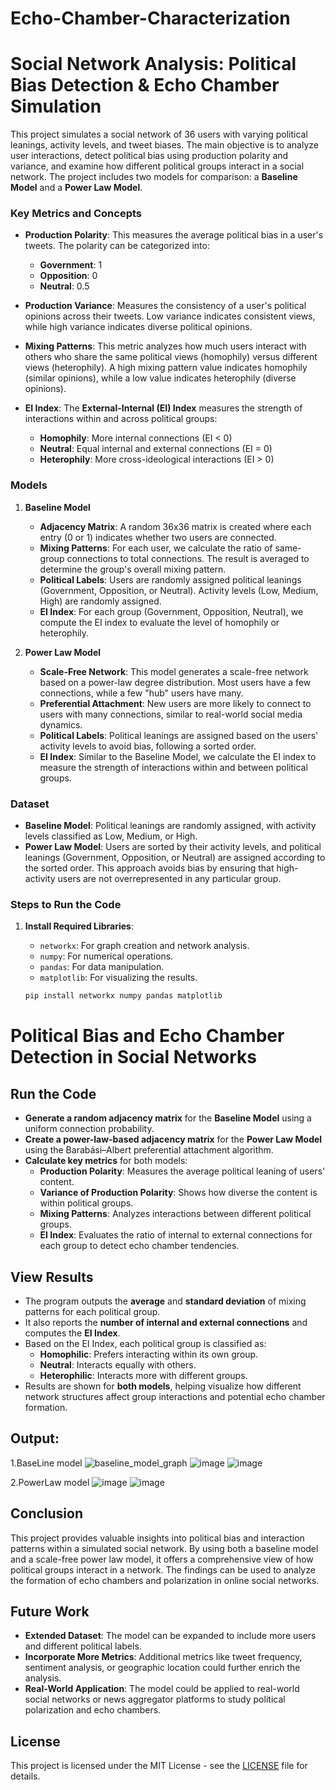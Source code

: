 # Echo-Chamber-Characterization
# Social Network Analysis: Political Bias Detection & Echo Chamber Simulation

This project simulates a social network of 36 users with varying political leanings, activity levels, and tweet biases. The main objective is to analyze user interactions, detect political bias using production polarity and variance, and examine how different political groups interact in a social network. The project includes two models for comparison: a **Baseline Model** and a **Power Law Model**.

### Key Metrics and Concepts
- **Production Polarity**: This measures the average political bias in a user's tweets. The polarity can be categorized into:
  - **Government**: 1
  - **Opposition**: 0
  - **Neutral**: 0.5

- **Production Variance**: Measures the consistency of a user's political opinions across their tweets. Low variance indicates consistent views, while high variance indicates diverse political opinions.

- **Mixing Patterns**: This metric analyzes how much users interact with others who share the same political views (homophily) versus different views (heterophily). A high mixing pattern value indicates homophily (similar opinions), while a low value indicates heterophily (diverse opinions).

- **EI Index**: The **External-Internal (EI) Index** measures the strength of interactions within and across political groups:
  - **Homophily**: More internal connections (EI < 0)
  - **Neutral**: Equal internal and external connections (EI = 0)
  - **Heterophily**: More cross-ideological interactions (EI > 0)

### Models
1. **Baseline Model**
   - **Adjacency Matrix**: A random 36x36 matrix is created where each entry (0 or 1) indicates whether two users are connected.
   - **Mixing Patterns**: For each user, we calculate the ratio of same-group connections to total connections. The result is averaged to determine the group's overall mixing pattern.
   - **Political Labels**: Users are randomly assigned political leanings (Government, Opposition, or Neutral). Activity levels (Low, Medium, High) are randomly assigned.
   - **EI Index**: For each group (Government, Opposition, Neutral), we compute the EI index to evaluate the level of homophily or heterophily.
   
2. **Power Law Model**
   - **Scale-Free Network**: This model generates a scale-free network based on a power-law degree distribution. Most users have a few connections, while a few "hub" users have many.
   - **Preferential Attachment**: New users are more likely to connect to users with many connections, similar to real-world social media dynamics.
   - **Political Labels**: Political leanings are assigned based on the users' activity levels to avoid bias, following a sorted order.
   - **EI Index**: Similar to the Baseline Model, we calculate the EI index to measure the strength of interactions within and between political groups.

### Dataset
- **Baseline Model**: Political leanings are randomly assigned, with activity levels classified as Low, Medium, or High.
- **Power Law Model**: Users are sorted by their activity levels, and political leanings (Government, Opposition, or Neutral) are assigned according to the sorted order. This approach avoids bias by ensuring that high-activity users are not overrepresented in any particular group.

### Steps to Run the Code

1. **Install Required Libraries**:
   - `networkx`: For graph creation and network analysis.
   - `numpy`: For numerical operations.
   - `pandas`: For data manipulation.
   - `matplotlib`: For visualizing the results.

   ```bash
   pip install networkx numpy pandas matplotlib
# Political Bias and Echo Chamber Detection in Social Networks

## Run the Code

- **Generate a random adjacency matrix** for the **Baseline Model** using a uniform connection probability.
- **Create a power-law-based adjacency matrix** for the **Power Law Model** using the Barabási–Albert preferential attachment algorithm.
- **Calculate key metrics** for both models:
  - **Production Polarity**: Measures the average political leaning of users' content.
  - **Variance of Production Polarity**: Shows how diverse the content is within political groups.
  - **Mixing Patterns**: Analyzes interactions between different political groups.
  - **EI Index**: Evaluates the ratio of internal to external connections for each group to detect echo chamber tendencies.

## View Results

- The program outputs the **average** and **standard deviation** of mixing patterns for each political group.
- It also reports the **number of internal and external connections** and computes the **EI Index**.
- Based on the EI Index, each political group is classified as:
  - **Homophilic**: Prefers interacting within its own group.
  - **Neutral**: Interacts equally with others.
  - **Heterophilic**: Interacts more with different groups.
- Results are shown for **both models**, helping visualize how different network structures affect group interactions and potential echo chamber formation.

## Output:
1.BaseLine model
![baseline_model_graph](https://github.com/user-attachments/assets/ca66067a-a4f3-40b0-8f26-2e2bc52a581a)
![image](https://github.com/user-attachments/assets/6a2315e9-ef3b-43b5-ac83-c7d868e5d266)
![image](https://github.com/user-attachments/assets/c4cc7592-ab1b-4659-8e4e-33f69001ea56)

2.PowerLaw model
![image](https://github.com/user-attachments/assets/40fb0a6b-07ff-4be0-8ba8-402a59ba55b4)
![image](https://github.com/user-attachments/assets/722c5f7d-27b2-4268-a9d1-e1c8aa04ad8f)

## Conclusion
This project provides valuable insights into political bias and interaction patterns within a simulated social network. By using both a baseline model and a scale-free power law model, it offers a comprehensive view of how political groups interact in a network. The findings can be used to analyze the formation of echo chambers and polarization in online social networks.

## Future Work
- **Extended Dataset**: The model can be expanded to include more users and different political labels.
- **Incorporate More Metrics**: Additional metrics like tweet frequency, sentiment analysis, or geographic location could further enrich the analysis.
- **Real-World Application**: The model could be applied to real-world social networks or news aggregator platforms to study political polarization and echo chambers.

## License
This project is licensed under the MIT License - see the [LICENSE](LICENSE) file for details.
